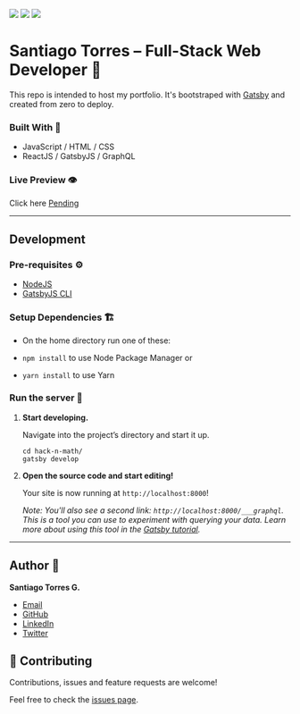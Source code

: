 ![](https://img.shields.io/badge/NodeJS-10.16.3-green)
![](https://img.shields.io/badge/ReactJS-16.12.0-cyan)
![](https://img.shields.io/badge/GatsbyJS-2.18.30-purple)

# Santiago Torres – Full-Stack Web Developer 💼

This repo is intended to host my portfolio. It's bootstraped with [Gatsby](https://www.gatsbyjs.org/) and created from zero to deploy.

### Built With 🧩

- JavaScript / HTML / CSS
- ReactJS / GatsbyJS / GraphQL

### Live Preview 👁

Click here [Pending](#)

---

## Development

### Pre-requisites ⚙️

- [NodeJS](https://nodejs.org/)
- [GatsbyJS CLI](https://www.gatsbyjs.org/)

### Setup Dependencies 🏗

- On the home directory run one of these: 

- `npm install` to use Node Package Manager or

- `yarn install` to use Yarn

### Run the server 🚀

1.  **Start developing.**

    Navigate into the project’s directory and start it up.

    ```shell
    cd hack-n-math/
    gatsby develop
    ```

2.  **Open the source code and start editing!**

    Your site is now running at `http://localhost:8000`!

    _Note: You'll also see a second link: _`http://localhost:8000/___graphql`_. This is a tool you can use to experiment with querying your data. Learn more about using this tool in the [Gatsby tutorial](https://www.gatsbyjs.org/tutorial/part-five/#introducing-graphiql)._

---

## Author 👤

**Santiago Torres G.**

* [Email](stiakov@pm.me)
* [GitHub](https://github.com/stiakov)
* [LinkedIn](https://www.linkedin.com/in/stiakov/)
* [Twitter](https://twitter.com/st_iakov)

## 🤝 Contributing

Contributions, issues and feature requests are welcome!

Feel free to check the [issues page](issues/).
